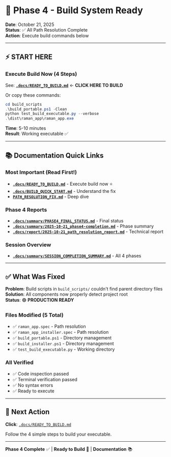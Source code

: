 # 🚀 Phase 4 - Build System Ready

**Date**: October 21, 2025  
**Status**: ✅ All Path Resolution Complete  
**Action**: Execute build commands below

---

## ⚡ START HERE

### Execute Build Now (4 Steps)

See: **[`.docs/READY_TO_BUILD.md`](.docs/READY_TO_BUILD.md)** ← **CLICK HERE TO BUILD**

Or copy these commands:

```powershell
cd build_scripts
.\build_portable.ps1 -Clean
python test_build_executable.py --verbose
.\dist\raman_app\raman_app.exe
```

**Time**: 5-10 minutes  
**Result**: Working executable ✅

---

## 📚 Documentation Quick Links

### Most Important (Read First!)
- **[`.docs/READY_TO_BUILD.md`](.docs/READY_TO_BUILD.md)** - Execute build now ⭐
- **[`.docs/BUILD_QUICK_START.md`](.docs/BUILD_QUICK_START.md)** - Understand the fix
- **[`PATH_RESOLUTION_FIX.md`](PATH_RESOLUTION_FIX.md)** - Deep dive

### Phase 4 Reports
- **[`.docs/summary/PHASE4_FINAL_STATUS.md`](.docs/summary/PHASE4_FINAL_STATUS.md)** - Final status
- **[`.docs/summary/2025-10-21_phase4-completion.md`](.docs/summary/2025-10-21_phase4-completion.md)** - Phase summary
- **[`.docs/report/2025-10-21_path_resolution_report.md`](.docs/report/2025-10-21_path_resolution_report.md)** - Technical report

### Session Overview
- **[`.docs/summary/SESSION_COMPLETION_SUMMARY.md`](.docs/summary/SESSION_COMPLETION_SUMMARY.md)** - All 4 phases

---

## ✅ What Was Fixed

**Problem**: Build scripts in `build_scripts/` couldn't find parent directory files  
**Solution**: All components now properly detect project root  
**Status**: 🟢 **PRODUCTION READY**

### Files Modified (5 Total)
- ✅ `raman_app.spec` - Path resolution
- ✅ `raman_app_installer.spec` - Path resolution
- ✅ `build_portable.ps1` - Directory management
- ✅ `build_installer.ps1` - Directory management
- ✅ `test_build_executable.py` - Working directory

### All Verified
- ✅ Code inspection passed
- ✅ Terminal verification passed
- ✅ No syntax errors
- ✅ Ready to execute

---

## 🎯 Next Action

**Click**: [`.docs/READY_TO_BUILD.md`](.docs/READY_TO_BUILD.md)

Follow the 4 simple steps to build your executable.

---

**Phase 4 Complete** ✅ | **Ready to Build** 🚀 | **Documentation** 📚
